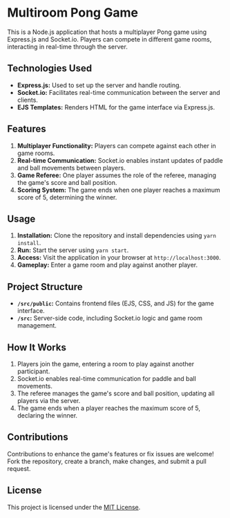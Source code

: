 # Multiroom Pong Game

This is a Node.js application that hosts a multiplayer Pong game using Express.js and Socket.io. Players can compete in different game rooms, interacting in real-time through the server.

## Technologies Used

- **Express.js:** Used to set up the server and handle routing.
- **Socket.io:** Facilitates real-time communication between the server and clients.
- **EJS Templates:** Renders HTML for the game interface via Express.js.

## Features

1. **Multiplayer Functionality:** Players can compete against each other in game rooms.
2. **Real-time Communication:** Socket.io enables instant updates of paddle and ball movements between players.
3. **Game Referee:** One player assumes the role of the referee, managing the game's score and ball position.
4. **Scoring System:** The game ends when one player reaches a maximum score of 5, determining the winner.

## Usage

1. **Installation:** Clone the repository and install dependencies using `yarn install`.
2. **Run:** Start the server using `yarn start`.
3. **Access:** Visit the application in your browser at `http://localhost:3000`.
4. **Gameplay:** Enter a game room and play against another player.

## Project Structure

- **`/src/public`:** Contains frontend files (EJS, CSS, and JS) for the game interface.
- **`/src`:** Server-side code, including Socket.io logic and game room management.

## How It Works

1. Players join the game, entering a room to play against another participant.
2. Socket.io enables real-time communication for paddle and ball movements.
3. The referee manages the game's score and ball position, updating all players via the server.
4. The game ends when a player reaches the maximum score of 5, declaring the winner.

## Contributions

Contributions to enhance the game's features or fix issues are welcome! Fork the repository, create a branch, make changes, and submit a pull request.

## License

This project is licensed under the [MIT License](LICENSE).
